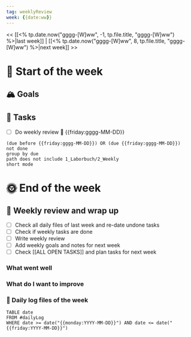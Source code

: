```yaml
---
tag: weeklyReview
week: {{date:ww}} 
---
```

<< [[<% tp.date.now("gggg-[W]ww", -1, tp.file.title, "gggg-[W]ww") %>|last week]] | [[<% tp.date.now("gggg-[W]ww", 8, tp.file.title, "gggg-[W]ww") %>|next week]] >> 
# 🚀 Start of the week

## 🏔 Goals

## 🐾 Tasks

- [ ] Do weekly review 📅 {{friday:gggg-MM-DD}}

```tasks
(due before {{friday:gggg-MM-DD}}) OR (due {{friday:gggg-MM-DD}})
not done
group by due
path does not include 1_Laborbuch/2_Weekly
short mode
```


# 🌞 End of the week

## 📜 Weekly review and wrap up

- [ ] Check all daily files of last week and re-date undone tasks
- [ ] Check if weekly tasks are done
- [ ] Write weekly review
- [ ] Add weekly goals and notes for next week
- [ ] Check [[ALL OPEN TASKS]] and plan tasks for next week

### What went well
### What do I want to improve

### 🌴 Daily log files of the week
```dataview
TABLE date
FROM #dailyLog
WHERE date >= date("{{monday:YYYY-MM-DD}}") AND date <= date("{{friday:YYYY-MM-DD}}")
```

